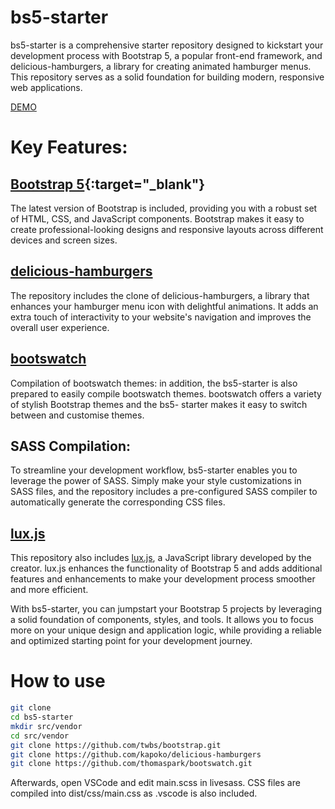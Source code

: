 # bs5-starter

bs5-starter is a comprehensive starter repository designed to kickstart your development process with Bootstrap 5, a popular front-end framework, and delicious-hamburgers, a library for creating animated hamburger menus. This repository serves as a solid foundation for building modern, responsive web applications.

[DEMO](https://yuta.kmusiclife.com/demos/bs5-starter/)

# Key Features:

## [Bootstrap 5](https://github.com/twbs/bootstrap.git){:target="_blank"}
The latest version of Bootstrap is included, providing you with a robust set of HTML, CSS, and JavaScript components. Bootstrap makes it easy to create professional-looking designs and responsive layouts across different devices and screen sizes.

## [delicious-hamburgers](https://github.com/kapoko/delicious-hamburgers)
The repository includes the clone of delicious-hamburgers, a library that enhances your hamburger menu icon with delightful animations. It adds an extra touch of interactivity to your website's navigation and improves the overall user experience.

## [bootswatch](https://github.com/thomaspark/bootswatch.git)
Compilation of bootswatch themes: in addition, the bs5-starter is also prepared to easily compile bootswatch themes. bootswatch offers a variety of stylish Bootstrap themes and the bs5- starter makes it easy to switch between and customise themes.

## SASS Compilation: 
To streamline your development workflow, bs5-starter enables you to leverage the power of SASS. Simply make your style customizations in SASS files, and the repository includes a pre-configured SASS compiler to automatically generate the corresponding CSS files.

## [lux.js](https://github.com/kmusiclife/lux.js)
This repository also includes [lux.js](https://github.com/kmusiclife/lux.js), a JavaScript library developed by the creator. lux.js enhances the functionality of Bootstrap 5 and adds additional features and enhancements to make your development process smoother and more efficient.

With bs5-starter, you can jumpstart your Bootstrap 5 projects by leveraging a solid foundation of components, styles, and tools. It allows you to focus more on your unique design and application logic, while providing a reliable and optimized starting point for your development journey.

# How to use
```bash
git clone 
cd bs5-starter
mkdir src/vendor
cd src/vendor
git clone https://github.com/twbs/bootstrap.git
git clone https://github.com/kapoko/delicious-hamburgers
git clone https://github.com/thomaspark/bootswatch.git
```

Afterwards, open VSCode and edit main.scss in livesass. CSS files are compiled into dist/css/main.css as .vscode is also included.

